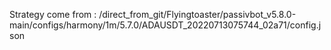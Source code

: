 Strategy come from : /direct_from_git/Flyingtoaster/passivbot_v5.8.0-main/configs/harmony/1m/5.7.0/ADAUSDT_20220713075744_02a71/config.json